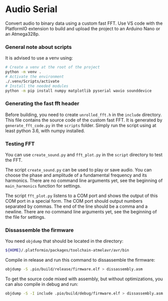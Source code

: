 # Audio Serial

Convert audio to binary data using a custom fast FFT.
Use VS code with the PlatformIO extension to build and upload the project to an Arduino Nano or an Atmega328p.

### General note about scripts

It is advised to use a venv using:
```sh
# Create a venv at the root of the project
python -m venv .
# Activate the environment
./.venv/Scripts/activate
# Install the needed modules
python -m pip install numpy matplotlib pyserial wavio sounddevice
```

### Generating the fast fft header

Before building, you need to create `unrolled_fft.h` in the `include` directory.
This file contains the source code of the custom fast FFT.
It is generated by `generate_fft_code.py` in the `scripts` folder.
Simply run the script using at least python 3.6, with numpy installed.

### Testing FFT

You can use `create_sound.py` and `fft_plot.py` in the `script` directory to test the FFT.

The script `create_sound.py` can be used to play or save audio.
You can choose the phase and amplitude of a fundamental frequency and its harmonics.
There are no command line arguments yet, see the beginning of `main_harmonics` function for settings.

The script `fft_plot.py` listens to a COM port and shows the output of this COM port in a special form.
The COM port should output numbers separated by commas. The end of the line should be a comma and a newline.
There are no command line arguments yet, see the beginning of the file for settings.

### Dissassemble the firmware

You need `objdump` that should be located in the directory:
```sh
${HOME}/.platformio/packages/toolchain-atmelavr/avr/bin
```

Compile in release and run this command to dissassemble the firmware:
```sh
objdump -S .pio/build/release/firmware.elf > dissassembly.asm
```

To get the source code mixed with assembly, but without optimizations, you can also compile in debug and run:
```sh
objdump -S -I include .pio/build/debug/firmware.elf > dissassembly.asm
```
